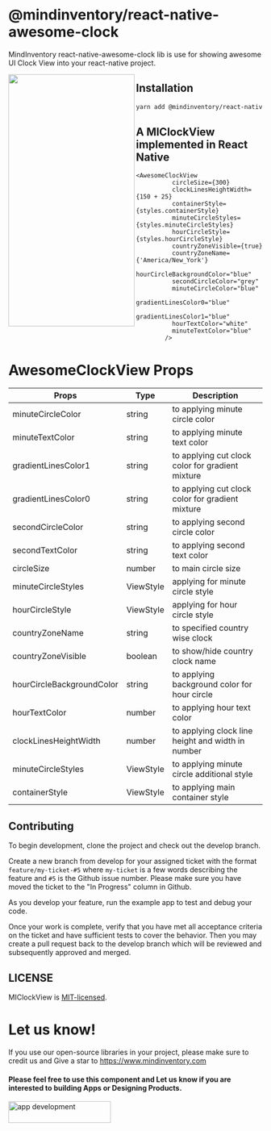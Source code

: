 # @mindinventory/react-native-awesome-clock
MindInventory react-native-awesome-clock lib is use for showing awesome UI Clock View into your react-native project.

<a href="url"><img src="https://user-images.githubusercontent.com/87525902/179689424-9137c3f6-5081-43a4-9dc6-6c33949b2739.gif" align="left" height="500" width="250" ></a>

## Installation

```sh
yarn add @mindinventory/react-native-awesome-clock
```

## A MIClockView implemented in React Native

```
<AwesomeClockView
          circleSize={300}
          clockLinesHeightWidth={150 + 25}
          containerStyle={styles.containerStyle}
          minuteCircleStyles={styles.minuteCircleStyles}
          hourCircleStyle={styles.hourCircleStyle}
          countryZoneVisible={true}
          countryZoneName={'America/New_York'}
          hourCircleBackgroundColor="blue"
          secondCircleColor="grey"
          minuteCircleColor="blue"
          gradientLinesColor0="blue"
          gradientLinesColor1="blue"
          hourTextColor="white"
          minuteTextColor="blue"
        />
```

# AwesomeClockView Props

| Props     |  Type  |  Description
| ------------------------ | ---------- | ---------- |
| minuteCircleColor          | string  | to applying minute circle color |
| minuteTextColor    | string| to applying minute text color |
| gradientLinesColor1            |string | to applying cut clock color for gradient mixture|
| gradientLinesColor0   | string| to applying cut clock color for gradient mixture|
| secondCircleColor            | string | to applying second circle color |
| secondTextColor      | string | to applying second text color |
| circleSize   | number | to main circle size |
| minuteCircleStyles            | ViewStyle | applying for minute circle style |
| hourCircleStyle   | ViewStyle  | applying for hour circle style |
| countryZoneName             | string | to specified country wise clock |
| countryZoneVisible           | boolean | to show/hide country clock name |
| hourCircleBackgroundColor             | string | to applying background color for hour circle |
| hourTextColor             | number | to applying hour text color |
| clockLinesHeightWidth             | number | to applying clock line height and width in number|
| minuteCircleStyles             | ViewStyle | to applying minute circle additional style|
| containerStyle             | ViewStyle | to applying main container style|

## Contributing

To begin development, clone the project and check out the develop branch.

Create a new branch from develop for your assigned ticket with the format `feature/my-ticket-#5` where `my-ticket` is a few words describing the feature and `#5` is the Github issue number. Please make sure you have moved the ticket to the "In Progress" column in Github.

As you develop your feature, run the example app to test and debug your code.

Once your work is complete, verify that you have met all acceptance criteria on the ticket and have sufficient tests to cover the behavior. Then you may create a pull request back to the develop branch which will be reviewed and subsequently approved and merged.

## LICENSE

MIClockView is [MIT-licensed](https://github.com/Mindinventory/react-native-awesome-clock/blob/main/LICENSE).

# Let us know!

If you use our open-source libraries in your project, please make sure to credit us and Give a star to https://www.mindinventory.com

<p><h4>Please feel free to use this component and Let us know if you are interested to building Apps or Designing Products.</h4>
<a href="https://www.mindinventory.com/contact-us.php?utm_source=gthb&utm_medium=repo&utm_campaign=rMIStoryView" target="__blank">
<img src="https://github.com/Sammindinventory/MindInventory/blob/main/hirebutton.png" width="203" height="43"  alt="app development">
</a>
